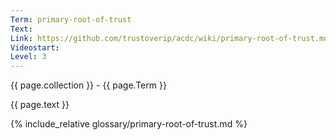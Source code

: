 ```yaml
---
Term: primary-root-of-trust
Text: 
Link: https://github.com/trustoverip/acdc/wiki/primary-root-of-trust.md
Videostart: 
Level: 3
---
```


{{ page.collection }} - {{ page.Term }}

   {{ page.text }}

{% include_relative glossary/primary-root-of-trust.md %}
